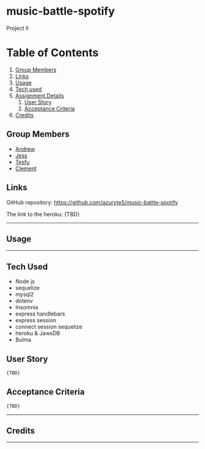# music-battle-spotify
Project II

# Table of Contents
1. [Group Members](#group-members)
1. [Links](#links)
1. [Usage](#usage)
1. [Tech used](#tech-used)
1. [Assignment Details](#assignment-details)
    1. [User Story](#user-story)
    1. [Acceptance Criteria](#acceptance-criteria)
1. [Credits](#credits)

## Group Members
- [Andrew](https://github.com/azuryte5)
- [Jess](https://github.com/jhugray)
- [Tesfu](https://github.com/tesfumfa)
- [Clement](https://github.com/Mugishacle)


## Links
GitHub repository: https://github.com/azuryte5/music-battle-spotify

The link to the heroku: {TBD}

-----
## Usage

-----
## Tech Used 
- Node js
- sequelize
- mysql2
- dotenv
- Insomnia
- express handlebars
- express session
- connect session sequelize
- heroku & JawsDB
- Bulma


## User Story

```md
{TBD}

```

## Acceptance Criteria
```md
{TBD}
```

----
## Credits


-----
